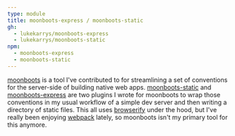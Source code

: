 ```yaml
---
type: module
title: moonboots-express / moonboots-static
gh:
  - lukekarrys/moonboots-express
  - lukekarrys/moonboots-static
npm:
  - moonboots-express
  - moonboots-static
---
```


[moonboots](https://github.com/HenrikJoreteg/moonboots) is a tool I've contributed to for streamlining a set of conventions for the server-side of building native web apps. [moonboots-static](http://github.com/lukekarrys/moonboots-static) and [moonboots-express](http://github.com/lukekarrys/moonboots-express) are two plugins I wrote for moonboots to wrap those conventions in my usual workflow of a simple dev server and then writing a directory of static files. This all uses [browserify](http://browserify.org/) under the hood, but I've really been enjoying [webpack](webpack.github.io) lately, so moonboots isn't my primary tool for this anymore.
